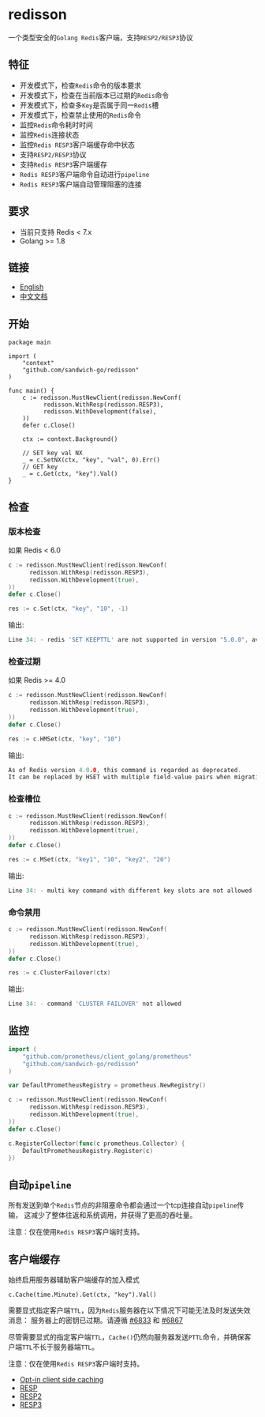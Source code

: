 # redisson

一个类型安全的`Golang Redis`客户端，支持`RESP2/RESP3`协议

## 特征

* 开发模式下，检查`Redis`命令的版本要求
* 开发模式下，检查在当前版本已过期的`Redis`命令
* 开发模式下，检查多`Key`是否属于同一`Redis`槽
* 开发模式下，检查禁止使用的`Redis`命令
* 监控`Redis`命令耗时时间 
* 监控`Redis`连接状态
* 监控`Redis RESP3`客户端缓存命中状态
* 支持`RESP2/RESP3`协议
* 支持`Redis RESP3`客户端缓存
* `Redis RESP3`客户端命令自动进行`pipeline`
* `Redis RESP3`客户端自动管理阻塞的连接

## 要求

* 当前只支持 Redis < 7.x
* Golang >= 1.8

## 链接
* [English](https://github.com/sandwich-go/redisson/blob/master/README.md)
* [中文文档](https://github.com/sandwich-go/redisson/blob/master/README_CN.md)

## 开始

```golang
package main

import (
	"context"
	"github.com/sandwich-go/redisson"
)

func main() {
	c := redisson.MustNewClient(redisson.NewConf(
	      redisson.WithResp(redisson.RESP3), 
	      redisson.WithDevelopment(false), 
	))
	defer c.Close()

	ctx := context.Background()

	// SET key val NX
	_ = c.SetNX(ctx, "key", "val", 0).Err()
	// GET key
	_ = c.Get(ctx, "key").Val()
}
```

## 检查
### 版本检查
如果 Redis < 6.0
```go
c := redisson.MustNewClient(redisson.NewConf(
      redisson.WithResp(redisson.RESP3), 
      redisson.WithDevelopment(true), 
))
defer c.Close()

res := c.Set(ctx, "key", "10", -1)
```
输出:
```go
Line 34: - redis 'SET KEEPTTL' are not supported in version "5.0.0", available since 6.0.0
```

### 检查过期
如果 Redis >= 4.0
```go
c := redisson.MustNewClient(redisson.NewConf(
      redisson.WithResp(redisson.RESP3), 
      redisson.WithDevelopment(true), 
))
defer c.Close()

res := c.HMSet(ctx, "key", "10")
```
输出:
```go
As of Redis version 4.0.0, this command is regarded as deprecated.
It can be replaced by HSET with multiple field-value pairs when migrating or writing new code.
```

### 检查槽位
```go
c := redisson.MustNewClient(redisson.NewConf(
      redisson.WithResp(redisson.RESP3), 
      redisson.WithDevelopment(true), 
))
defer c.Close()

res := c.MSet(ctx, "key1", "10", "key2", "20")
```
输出:
```go
Line 34: - multi key command with different key slots are not allowed 
```

### 命令禁用
```go
c := redisson.MustNewClient(redisson.NewConf(
      redisson.WithResp(redisson.RESP3), 
      redisson.WithDevelopment(true), 
))
defer c.Close()

res := c.ClusterFailover(ctx)
```
输出:
```go
Line 34: - command 'CLUSTER FAILOVER' not allowed 
```

## 监控

```go
import (
    "github.com/prometheus/client_golang/prometheus"
    "github.com/sandwich-go/redisson"
)

var DefaultPrometheusRegistry = prometheus.NewRegistry()

c := redisson.MustNewClient(redisson.NewConf(
      redisson.WithResp(redisson.RESP3),
      redisson.WithDevelopment(true),
))
defer c.Close()

c.RegisterCollector(func(c prometheus.Collector) {
    DefaultPrometheusRegistry.Register(c)
})
```


## 自动`pipeline`

所有发送到单个`Redis`节点的非阻塞命令都会通过一个tcp连接自动`pipeline`传输，
这减少了整体往返和系统调用，并获得了更高的吞吐量。

注意：仅在使用`Redis RESP3`客户端时支持。


## 客户端缓存

始终启用服务器辅助客户端缓存的加入模式

```golang
c.Cache(time.Minute).Get(ctx, "key").Val()
```

需要显式指定客户端`TTL`，因为`Redis`服务器在以下情况下可能无法及时发送失效消息：
服务器上的密钥已过期。请遵循 [#6833](https://github.com/redis/redis/issues/6833) 和 [#6867](https://github.com/redis/redis/issues/6867)

尽管需要显式的指定客户端`TTL`，`Cache()`仍然向服务器发送`PTTL`命令，并确保客户端`TTL`不长于服务器端`TTL`。

注意：仅在使用`Redis RESP3`客户端时支持。


* [Opt-in client side caching](https://redis.io/docs/manual/client-side-caching/)
* [RESP](https://redis.io/docs/reference/protocol-spec/)
* [RESP2](https://github.com/redis/redis-specifications/blob/master/protocol/RESP2.md)
* [RESP3](https://github.com/antirez/RESP3/blob/master/spec.md)